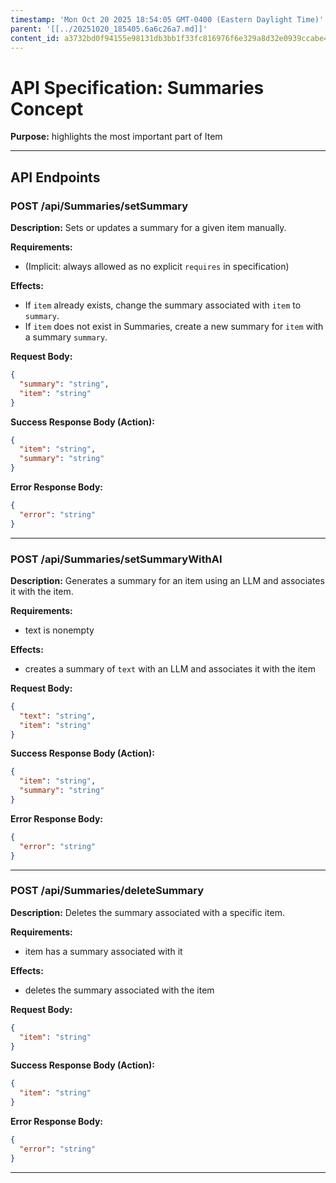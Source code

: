 ```yaml
---
timestamp: 'Mon Oct 20 2025 18:54:05 GMT-0400 (Eastern Daylight Time)'
parent: '[[../20251020_185405.6a6c26a7.md]]'
content_id: a3732bd0f94155e98131db3bb1f33fc816976f6e329a8d32e0939ccabe40872c
---
```


# API Specification: Summaries Concept

**Purpose:** highlights the most important part of Item

***

## API Endpoints

### POST /api/Summaries/setSummary

**Description:** Sets or updates a summary for a given item manually.

**Requirements:**

* (Implicit: always allowed as no explicit `requires` in specification)

**Effects:**

* If `item` already exists, change the summary associated with `item` to `summary`.
* If `item` does not exist in Summaries, create a new summary for `item` with a summary `summary`.

**Request Body:**

```json
{
  "summary": "string",
  "item": "string"
}
```

**Success Response Body (Action):**

```json
{
  "item": "string",
  "summary": "string"
}
```

**Error Response Body:**

```json
{
  "error": "string"
}
```

***

### POST /api/Summaries/setSummaryWithAI

**Description:** Generates a summary for an item using an LLM and associates it with the item.

**Requirements:**

* text is nonempty

**Effects:**

* creates a summary of `text` with an LLM and associates it with the item

**Request Body:**

```json
{
  "text": "string",
  "item": "string"
}
```

**Success Response Body (Action):**

```json
{
  "item": "string",
  "summary": "string"
}
```

**Error Response Body:**

```json
{
  "error": "string"
}
```

***

### POST /api/Summaries/deleteSummary

**Description:** Deletes the summary associated with a specific item.

**Requirements:**

* item has a summary associated with it

**Effects:**

* deletes the summary associated with the item

**Request Body:**

```json
{
  "item": "string"
}
```

**Success Response Body (Action):**

```json
{
  "item": "string"
}
```

**Error Response Body:**

```json
{
  "error": "string"
}
```

***
